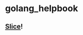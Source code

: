 # golang_helpbook
## [Slice](https://github.com/ArseniyXaoc/golang_helpbook/blob/main/Help/Slice.md)!